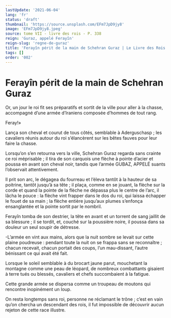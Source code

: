 ```yaml
---
lastUpdate: '2021-06-04'
lang: 'fr'
status: 'draft'
thumbnail: 'https://source.unsplash.com/EFm7JpD9jy8'
image: 'EFm7JpD9jy8.jpeg'
source: tome VII - livre des rois - P. 338
reign: 'Guraz, appelé Ferayîn'
reign-slug: 'regne-de-guraz'
title: 'Ferayîn périt de la main de Schehran Guraz | Le Livre des Rois | Shâhnâmeh'
tags: []
order: '002'
---
```


# Ferayîn périt de la main de Schehran Guraz

Or, un jour le roi fit ses préparatifs et sortit de la ville pour aller à la chasse, accompagné d’une armée d’Iraniens composée d’hommes de tout rang.

Feray!»

Lança son cheval et courut de tous côtés, semblable à Aderguschasp ; les cavaliers réunis autour du roi s’élancèrent sur les bêtes fauves pour leur faire la chasse.

Lorsqu’on s’en retourna vers la ville, Schehran Guraz regarda sans crainte ce roi méprisable ; il tira de son carquois une flèche à pointe d’acier et poussa en avant son cheval noir, tandis que l’armée GUBAZ, APPELÉ suants l’observait attentivement.

Il prit son arc, le dégagea du fourreau et l’éleva tantôt à la hauteur de sa poitrine, tantôt jusqu’à sa tête ; il plaça, comme en se jouant, la flèche sur la corde et quand la pointe de la flèche ne dépassa plus le centre de l’arc, il lâcha le pouce : la flèche vint frapper dans le dos du roi, qui laissa échapper le fouet de sa main ; la flèche entière jusqu’aux plumes s’enfonça ensanglantée et la pointe sortit par le nombril.

Ferayîn tomba de son destrier, la tête en avant et un torrent de sang jaillit de sa blessure ; il se tordit, et, couché sur la poussière noire, il poussa dans sa douleur un seul soupir de détresse.

-L’armée en vint aux mains, alors que la nuit sombre se levait sur cette plaine poudreuse : pendant toute la nuit on se frappa sans se reconnaître ; chacun recevait, chacun portait des coups, l’un mau-dissant, l’autre bénissant ce qui avait été fait.

Lorsque le soleil semblable à du brocart jaune parut, mouchetant la montagne comme une peau de léopard, de nombreux combattants gisaient à terre tués ou blessés, cavaliers et chefs succombaient à la fatigue.

Cette grande armée se dispersa comme un troupeau de moutons qui rencontre inopinément un loup.

On resta longtemps sans roi, personne ne réclamant le trône ; c’est en vain qu’on chercha un descendant des rois, il fut impossible de découvrir aucun rejeton de cette race illustre.
